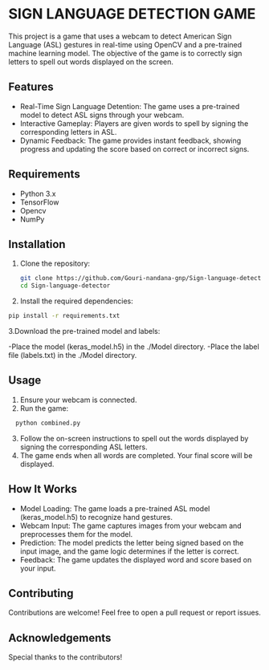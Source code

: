 # SIGN LANGUAGE DETECTION GAME



This project is a game that uses a webcam to detect American Sign Language (ASL) gestures in real-time using OpenCV and a pre-trained machine learning model. The objective of the game is to correctly sign letters to spell out words displayed on the screen.



## Features
- Real-Time Sign Language Detention: The game uses a pre-trained model to detect ASL signs 
  through your webcam.
- Interactive Gameplay: Players are given words to spell by signing the corresponding letters 
  in ASL.
- Dynamic Feedback: The game provides instant feedback, showing progress and updating the 
  score based on correct or incorrect signs.



## Requirements

- Python 3.x
- TensorFlow
- Opencv
- NumPy

## Installation 

1. Clone the repository:
   ```bash
   git clone https://github.com/Gouri-nandana-gnp/Sign-language-detector.git
   cd Sign-language-detector

2. Install the required dependencies:
  ```bash
  pip install -r requirements.txt
  ```
3.Download the pre-trained model and labels:

  -Place the model (keras_model.h5) in the ./Model directory.
  -Place the label file (labels.txt) in the ./Model directory.


## Usage

1. Ensure your webcam is connected.
2. Run the game:
  ```bash
    python combined.py
```
3. Follow the on-screen instructions to spell out the words displayed by signing the 
   corresponding ASL letters.
4. The game ends when all words are completed. Your final score will be displayed.

## How It Works

- Model Loading: The game loads a pre-trained ASL model (keras_model.h5) to recognize hand 
  gestures.
- Webcam Input: The game captures images from your webcam and preprocesses them for the model.
- Prediction: The model predicts the letter being signed based on the input image, and the game 
  logic determines if the letter is correct.
- Feedback: The game updates the displayed word and score based on your input.

## Contributing
Contributions are welcome! Feel free to open a pull request or report issues.

## Acknowledgements
  Special thanks to the contributors!

